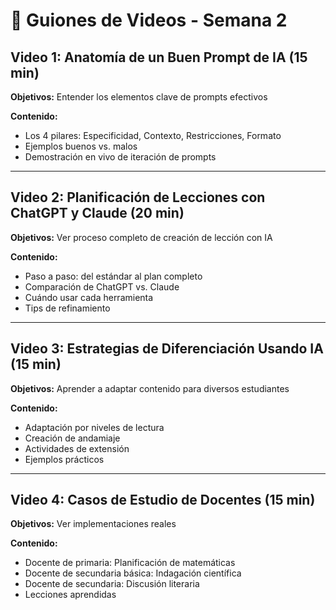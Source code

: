 # 🎥 Guiones de Videos - Semana 2

## Video 1: Anatomía de un Buen Prompt de IA (15 min)

**Objetivos:** Entender los elementos clave de prompts efectivos

**Contenido:**
- Los 4 pilares: Especificidad, Contexto, Restricciones, Formato
- Ejemplos buenos vs. malos
- Demostración en vivo de iteración de prompts

---

## Video 2: Planificación de Lecciones con ChatGPT y Claude (20 min)

**Objetivos:** Ver proceso completo de creación de lección con IA

**Contenido:**
- Paso a paso: del estándar al plan completo
- Comparación de ChatGPT vs. Claude
- Cuándo usar cada herramienta
- Tips de refinamiento

---

## Video 3: Estrategias de Diferenciación Usando IA (15 min)

**Objetivos:** Aprender a adaptar contenido para diversos estudiantes

**Contenido:**
- Adaptación por niveles de lectura
- Creación de andamiaje
- Actividades de extensión
- Ejemplos prácticos

---

## Video 4: Casos de Estudio de Docentes (15 min)

**Objetivos:** Ver implementaciones reales

**Contenido:**
- Docente de primaria: Planificación de matemáticas
- Docente de secundaria básica: Indagación científica
- Docente de secundaria: Discusión literaria
- Lecciones aprendidas
